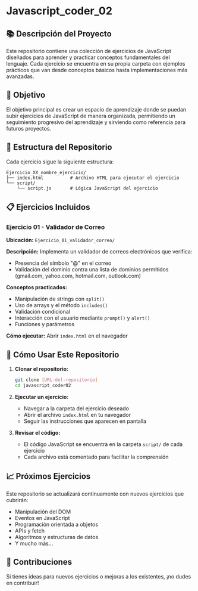 # Javascript_coder_02

## 📚 Descripción del Proyecto

Este repositorio contiene una colección de ejercicios de JavaScript diseñados para aprender y practicar conceptos fundamentales del lenguaje. Cada ejercicio se encuentra en su propia carpeta con ejemplos prácticos que van desde conceptos básicos hasta implementaciones más avanzadas.

## 🎯 Objetivo

El objetivo principal es crear un espacio de aprendizaje donde se puedan subir ejercicios de JavaScript de manera organizada, permitiendo un seguimiento progresivo del aprendizaje y sirviendo como referencia para futuros proyectos.

## 📁 Estructura del Repositorio

Cada ejercicio sigue la siguiente estructura:
```
Ejercicio_XX_nombre_ejercicio/
├── index.html          # Archivo HTML para ejecutar el ejercicio
└── script/
    └── script.js       # Lógica JavaScript del ejercicio
```

## 📋 Ejercicios Incluidos

### Ejercicio 01 - Validador de Correo
**Ubicación:** `Ejercicio_01_validador_correo/`

**Descripción:** Implementa un validador de correos electrónicos que verifica:
- Presencia del símbolo "@" en el correo
- Validación del dominio contra una lista de dominios permitidos (gmail.com, yahoo.com, hotmail.com, outlook.com)

**Conceptos practicados:**
- Manipulación de strings con `split()`
- Uso de arrays y el método `includes()`
- Validación condicional
- Interacción con el usuario mediante `prompt()` y `alert()`
- Funciones y parámetros

**Cómo ejecutar:** Abrir `index.html` en el navegador

## 🚀 Cómo Usar Este Repositorio

1. **Clonar el repositorio:**
   ```bash
   git clone [URL-del-repositorio]
   cd javascript_coder02
   ```

2. **Ejecutar un ejercicio:**
   - Navegar a la carpeta del ejercicio deseado
   - Abrir el archivo `index.html` en tu navegador
   - Seguir las instrucciones que aparecen en pantalla

3. **Revisar el código:**
   - El código JavaScript se encuentra en la carpeta `script/` de cada ejercicio
   - Cada archivo está comentado para facilitar la comprensión

## 📈 Próximos Ejercicios

Este repositorio se actualizará continuamente con nuevos ejercicios que cubrirán:
- Manipulación del DOM
- Eventos en JavaScript
- Programación orientada a objetos
- APIs y fetch
- Algoritmos y estructuras de datos
- Y mucho más...

## 🤝 Contribuciones

Si tienes ideas para nuevos ejercicios o mejoras a los existentes, ¡no dudes en contribuir!
